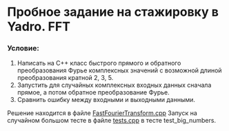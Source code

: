 # Пробное задание на стажировку в Yadro. FFT
### Условие:
1. Написать на С++ класс быстрого прямого и обратного преобразования
Фурье комплексных значений с возможной длиной преобразования
кратной 2, 3, 5.
2. Запустить для случайных комплексных входных данных сначала
прямое, а потом обратное преобразование Фурье.
3. Сравнить ошибку между входными и выходными данными.

Решение находится в файле [FastFourierTransform.cpp](https://github.com/peobifolt/FFT/blob/main/FastFourierTransform.cpp])
Запуск на случайном большом тесте в файле [tests.cpp](https://github.com/peobifolt/FFT/blob/main/tests.cpp]) в тесте test_big_numbers.
